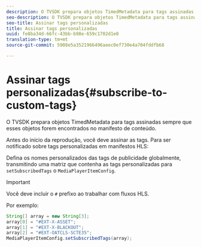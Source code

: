 ```yaml
---
description: O TVSDK prepara objetos TimedMetadata para tags assinadas sempre que esses objetos forem encontrados no manifesto de conteúdo.
seo-description: O TVSDK prepara objetos TimedMetadata para tags assinadas sempre que esses objetos forem encontrados no manifesto de conteúdo.
seo-title: Assinar tags personalizadas
title: Assinar tags personalizadas
uuid: fe8ba34d-66fc-43bb-b98e-659c1702d1e0
translation-type: tm+mt
source-git-commit: 5908e5a3521966496aeec0ef730e4a704fddfb68

---
```



# Assinar tags personalizadas{#subscribe-to-custom-tags}

O TVSDK prepara objetos TimedMetadata para tags assinadas sempre que esses objetos forem encontrados no manifesto de conteúdo.

Antes do início da reprodução, você deve assinar as tags.
Para ser notificado sobre tags personalizadas em manifestos HLS:

Defina os nomes personalizados das tags de publicidade globalmente, transmitindo uma matriz que contenha as tags personalizadas para `setSubscribedTags` o `MediaPlayerItemConfig`.

>[!IMPORTANT]
>
>Você deve incluir o `#` prefixo ao trabalhar com fluxos HLS.

Por exemplo:

```java
String[] array = new String[3]; 
array[0] = "#EXT-X-ASSET"; 
array[1] = "#EXT-X-BLACKOUT"; 
array[2] = "#EXT-OATCLS-SCTE35"; 
MediaPlayerItemConfig.setSubscribedTags(array);
```

